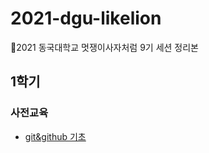 # 2021-dgu-likelion
🦁2021 동국대학교 멋쟁이사자처럼 9기 세션 정리본

## 1학기
### 사전교육
- [git&github 기초](./1st-semester/01.md)